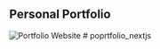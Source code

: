 ## Personal Portfolio

![Portfolio Website](https://i.ibb.co/WgPMpts/image.png)
#   p o p r t f o l i o _ n e x t j s  
 